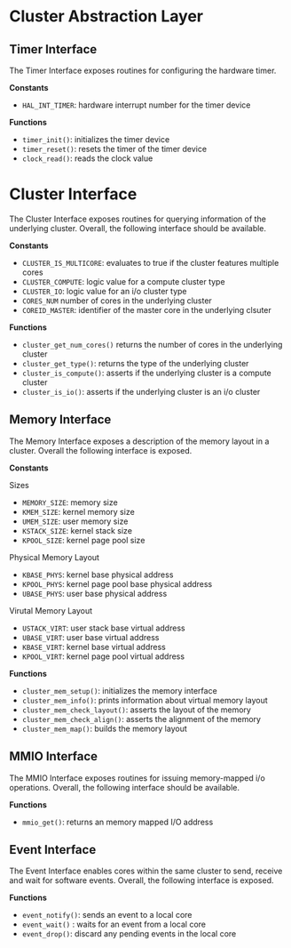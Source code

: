 # Cluster Abstraction Layer

## Timer Interface
The Timer Interface exposes routines for configuring the hardware timer.

**Constants**

- `HAL_INT_TIMER`: hardware interrupt number for the timer device

**Functions**

- `timer_init()`: initializes the timer device
- `timer_reset()`: resets the timer of the timer device
- `clock_read()`: reads the clock value

# Cluster Interface
The Cluster Interface exposes routines for querying information of the underlying cluster. Overall, the following interface should be available.

**Constants**

- `CLUSTER_IS_MULTICORE`: evaluates to true if the cluster features multiple cores
- `CLUSTER_COMPUTE`: logic value for a compute cluster type
- `CLUSTER_IO`: logic value for an i/o cluster type
- `CORES_NUM`  number of cores in the underlying cluster
- `COREID_MASTER`: identifier of the master core in the underlying clsuter

**Functions**

- `cluster_get_num_cores()`  returns the number of cores in the underlying cluster
- `cluster_get_type()`: returns the type of the underlying cluster
- `cluster_is_compute()`: asserts if the underlying cluster is a compute cluster
- `cluster_is_io()`: asserts if the underlying cluster is an i/o cluster

## Memory Interface
The Memory Interface exposes a description of the memory layout in a cluster. Overall the following interface is exposed.

**Constants**

Sizes

- `MEMORY_SIZE`: memory size
- `KMEM_SIZE`: kernel memory size
- `UMEM_SIZE`: user memory size
- `KSTACK_SIZE`: kernel stack size
- `KPOOL_SIZE`: kernel page pool size

Physical Memory Layout

- `KBASE_PHYS`: kernel base physical address
- `KPOOL_PHYS`: kernel page pool base physical address
- `UBASE_PHYS`: user base physical address

Virutal Memory Layout

- `USTACK_VIRT`: user stack base virtual address
- `UBASE_VIRT`: user base virtual address
- `KBASE_VIRT`: kernel base virtual address
- `KPOOL_VIRT`: kernel page pool virtual address

**Functions**

- `cluster_mem_setup()`: initializes the memory interface
- `cluster_mem_info()`: prints information about virtual memory layout
- `cluster_mem_check_layout()`: asserts the layout of the memory
- `cluster_mem_check_align()`: asserts the alignment of the memory
- `cluster_mem_map()`: builds the memory layout

## MMIO Interface
The MMIO Interface exposes routines for issuing memory-mapped i/o operations. Overall, the following interface should be available.

**Functions**

- `mmio_get()`: returns an memory mapped I/O address


## Event Interface
The Event Interface enables cores within the same cluster to send, receive and wait for software events. Overall, the following interface is exposed.

**Functions**

- `event_notify()`: sends an event to a local core
- `event_wait()`  : waits for an event from a local core
- `event_drop()`: discard any pending events in the local core
